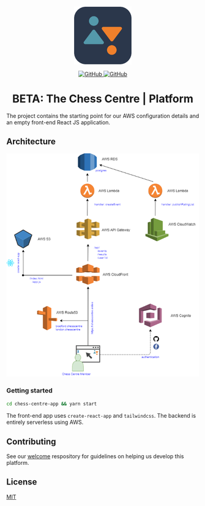 <p align="center">	
  <img src="img/bcc-logo.png" width="150" />	
    <p align="center">	
      <a href="https://github.com/chess-centre/welcome/blob/master/LICENSE">	
        <img alt="GitHub" src="https://img.shields.io/github/license/chess-centre/welcome?style=flat">	
      </a>	
      <a href="https://github.com/chess-centre/welcome/blob/master/CONTRIBUTING.md">	
        <img alt="GitHub" src="https://img.shields.io/badge/PRs-welcome-brightgreen.svg?style=flat">	
      </a>	
  </p>	
  <h1 align="center"><strong>BETA:</strong> The Chess Centre | Platform</h1>	
</p>	

The project contains the starting point for our AWS configuration details and an empty front-end React JS application.	

## Architecture	

<p align="center">	
  <img src="img/bcc-architecture.png" />	
</p>	

### Getting started

```bash
cd chess-centre-app && yarn start
```

The front-end app uses `create-react-app` and `tailwindcss`. The backend is entirely serverless using AWS.

## Contributing	

See our [welcome](https://github.com/chess-centre/welcome) respository for guidelines on helping us develop this platform.

## License

[MIT](../LICENSE.md)
